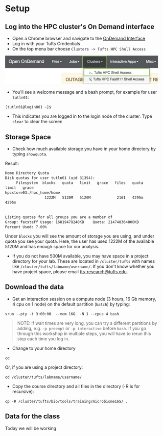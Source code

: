 # Setup

## Log into the HPC cluster's On Demand interface

- Open a Chrome browser and navigate to the [OnDemand Interface](https://ondemand.pax.tufts.edu)
- Log in with your Tufts Credentials
- On the top menu bar choose `Clusters -> Tufts HPC Shell Access`

<img src="../IntroToNGS/img/od_terminal.png" width="500">

- You'll see a welcome message and a bash prompt, for example for user `tutln01`:

`[tutln01@login001 ~]$`

- This indicates you are logged in to the login node of the cluster. Type `clear` to clear the screen

## Storage Space

- Check how much available storage you have in your home directory by typing `showquota`.

Result:
```
Home Directory Quota
Disk quotas for user tutln01 (uid 31394):
     Filesystem  blocks   quota   limit   grace   files   quota   limit   grace
hpcstore03:/hpc_home/home
                  1222M   5120M   5120M            2161   4295m   4295m        


Listing quotas for all groups you are a member of
Group: facstaff	Usage: 16819478240KB	Quota: 214748364800KB	Percent Used: 7.00%
```

Under `blocks` you will see the amount of storage you are using, and under quota you see your quota.
Here, the user has used 1222M of the available 5120M and has enough space for our analysis.

- If you do not have 500M available, you may have space in a project directory for your lab.
These are located in `/cluster/tufts` with names like `/cluster/tufts/labname/username/`.
If you don't know whether you have project space, please email [tts-research@tufts.edu](mailto:tts-research@tufts.edu).

## Download the data
- Get an interaction session on a compute node (3 hours, 16 Gb memory, 4 cpu on 1 node) on the default partition (`batch`) by typing:

`srun --pty -t 3:00:00  --mem 16G  -N 1 --cpus 4 bash`

 
> NOTE: If wait times are very long, you can try a different partitions by adding, e.g. `-p preempt` or `-p interactive` before `bash`.
If you go through this workshop in multiple steps, you will have to rerun this step each time you log in.

- Change to your home directory

`cd `

Or, if you are using a project directory:

`cd /cluster/tufts/labname/username/`

- Copy the course directory and all files in the directory (-R is for recursive):   

`cp -R /cluster/tufts/bio/tools/training/microbiome16S/ .`   

## Data for the class

Today we will be working 
